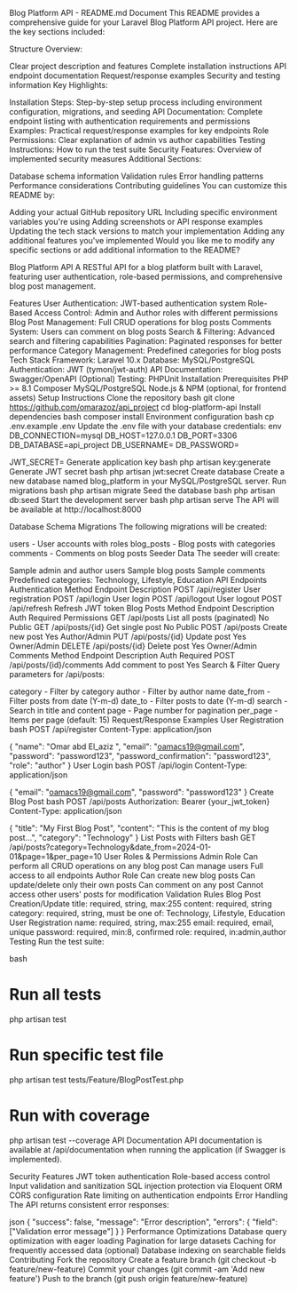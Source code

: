 
Blog Platform API - README.md
Document 
This README provides a comprehensive guide for your Laravel Blog Platform API project. Here are the key sections included:

Structure Overview:

Clear project description and features
Complete installation instructions
API endpoint documentation
Request/response examples
Security and testing information
Key Highlights:

Installation Steps: Step-by-step setup process including environment configuration, migrations, and seeding
API Documentation: Complete endpoint listing with authentication requirements and permissions
Examples: Practical request/response examples for key endpoints
Role Permissions: Clear explanation of admin vs author capabilities
Testing Instructions: How to run the test suite
Security Features: Overview of implemented security measures
Additional Sections:

Database schema information
Validation rules
Error handling patterns
Performance considerations
Contributing guidelines
You can customize this README by:

Adding your actual GitHub repository URL
Including specific environment variables you're using
Adding screenshots or API response examples
Updating the tech stack versions to match your implementation
Adding any additional features you've implemented
Would you like me to modify any specific sections or add additional information to the README?







Blog Platform API
A RESTful API for a blog platform built with Laravel, featuring user authentication, role-based permissions, and comprehensive blog post management.

Features
User Authentication: JWT-based authentication system
Role-Based Access Control: Admin and Author roles with different permissions
Blog Post Management: Full CRUD operations for blog posts
Comments System: Users can comment on blog posts
Search & Filtering: Advanced search and filtering capabilities
Pagination: Paginated responses for better performance
Category Management: Predefined categories for blog posts
Tech Stack
Framework: Laravel 10.x
Database: MySQL/PostgreSQL
Authentication: JWT (tymon/jwt-auth)
API Documentation: Swagger/OpenAPI (Optional)
Testing: PHPUnit
Installation
Prerequisites
PHP >= 8.1
Composer
MySQL/PostgreSQL
Node.js & NPM (optional, for frontend assets)
Setup Instructions
Clone the repository
bash
git clone https://github.com/omarazoz/api_project 
cd blog-platform-api
Install dependencies
bash
composer install
Environment configuration
bash
cp .env.example .env
Update the .env file with your database credentials:
env
DB_CONNECTION=mysql
DB_HOST=127.0.0.1
DB_PORT=3306
DB_DATABASE=api_project
DB_USERNAME=
DB_PASSWORD=

JWT_SECRET=
Generate application key
bash
php artisan key:generate
Generate JWT secret
bash
php artisan jwt:secret
Create database Create a new database named blog_platform in your MySQL/PostgreSQL server.
Run migrations
bash
php artisan migrate
Seed the database 
bash
php artisan db:seed
Start the development server
bash
php artisan serve
The API will be available at http://localhost:8000

Database Schema
Migrations
The following migrations will be created:

users - User accounts with roles
blog_posts - Blog posts with categories
comments - Comments on blog posts
Seeder Data
The seeder will create:

Sample admin and author users
Sample blog posts
Sample comments
Predefined categories: Technology, Lifestyle, Education
API Endpoints
Authentication
Method	Endpoint	Description
POST	/api/register	User registration
POST	/api/login	User login
POST	/api/logout	User logout
POST	/api/refresh	Refresh JWT token
Blog Posts
Method	Endpoint	Description	Auth Required	Permissions
GET	/api/posts	List all posts (paginated)	No	Public
GET	/api/posts/{id}	Get single post	No	Public
POST	/api/posts	Create new post	Yes	Author/Admin
PUT	/api/posts/{id}	Update post	Yes	Owner/Admin
DELETE	/api/posts/{id}	Delete post	Yes	Owner/Admin
Comments
Method	Endpoint	Description	Auth Required
POST	/api/posts/{id}/comments	Add comment to post	Yes
Search & Filter
Query parameters for /api/posts:

category - Filter by category
author - Filter by author name
date_from - Filter posts from date (Y-m-d)
date_to - Filter posts to date (Y-m-d)
search - Search in title and content
page - Page number for pagination
per_page - Items per page (default: 15)
Request/Response Examples
User Registration
bash
POST /api/register
Content-Type: application/json

{
    "name": "Omar abd El_aziz ",
    "email": "oamacs19@gmail.com",
    "password": "password123",
    "password_confirmation": "password123",
    "role": "author"
}
User Login
bash
POST /api/login
Content-Type: application/json

{
    "email": "oamacs19@gmail.com",
    "password": "password123"
}
Create Blog Post
bash
POST /api/posts
Authorization: Bearer {your_jwt_token}
Content-Type: application/json

{
    "title": "My First Blog Post",
    "content": "This is the content of my blog post...",
    "category": "Technology"
}
List Posts with Filters
bash
GET /api/posts?category=Technology&date_from=2024-01-01&page=1&per_page=10
User Roles & Permissions
Admin Role
Can perform all CRUD operations on any blog post
Can manage users
Full access to all endpoints
Author Role
Can create new blog posts
Can update/delete only their own posts
Can comment on any post
Cannot access other users' posts for modification
Validation Rules
Blog Post Creation/Update
title: required, string, max:255
content: required, string
category: required, string, must be one of: Technology, Lifestyle, Education
User Registration
name: required, string, max:255
email: required, email, unique
password: required, min:8, confirmed
role: required, in:admin,author
Testing
Run the test suite:

bash
# Run all tests
php artisan test

# Run specific test file
php artisan test tests/Feature/BlogPostTest.php

# Run with coverage
php artisan test --coverage
API Documentation
API documentation is available at /api/documentation when running the application (if Swagger is implemented).

Security Features
JWT token authentication
Role-based access control
Input validation and sanitization
SQL injection protection via Eloquent ORM
CORS configuration
Rate limiting on authentication endpoints
Error Handling
The API returns consistent error responses:

json
{
    "success": false,
    "message": "Error description",
    "errors": {
        "field": ["Validation error message"]
    }
}
Performance Optimizations
Database query optimization with eager loading
Pagination for large datasets
Caching for frequently accessed data (optional)
Database indexing on searchable fields
Contributing
Fork the repository
Create a feature branch (git checkout -b feature/new-feature)
Commit your changes (git commit -am 'Add new feature')
Push to the branch (git push origin feature/new-feature)



